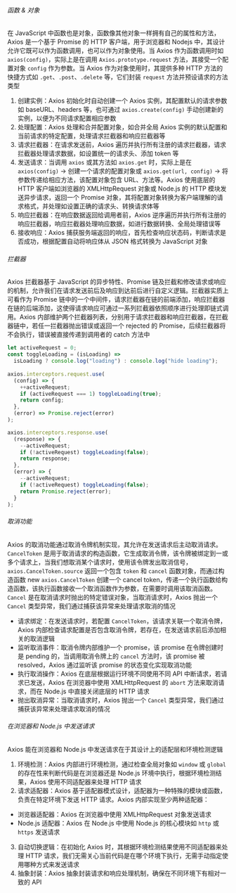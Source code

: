 ###### 函数 & 对象

在 JavaScript 中函数也是对象，函数像其他对象一样拥有自己的属性和方法，Axios 是一个基于 Promise 的 HTTP 客户端，用于浏览器和 Nodejs 中，其设计允许它既可以作为函数调用，也可以作为对象使用。当 Axios 作为函数调用时如 `axios(config)`，实际上是在调用 `Axios.prototype.request` 方法，其接受一个配置对象 `config` 作为参数。当 Axios 作为对象使用时，其提供多种 HTTP 方法的快捷方式如 `.get`、`.post`、`.delete` 等，它们封装 `request` 方法并预设请求的方法类型

1. 创建实例：Axios 初始化时自动创建一个 Axios 实例，其配置默认的请求参数如 baseURL、headers 等，也可通过 `axios.create(config)` 手动创建新的实例，以便为不同请求配置相应参数
2. 处理配置：Axios 处理和合并配置对象，如合并全局 Axios 实例的默认配置和当前请求的特定配置，处理请求拦截器和响应拦截器等
3. 请求拦截器：在请求发送前，Axios 遍历并执行所有注册的请求拦截器，请求拦截器处理请求数据，如设置统一的请求头、添加 token 等
4. 发送请求：当调用 `axios` 或其方法如 `axios.get` 时，实际上是在 `axios(config)` -> 创建一个请求的配置对象或 `axios.get(url, config)` -> 将参数传递给相应方法，该配置对象包含 URL、方法等。Axios 使用底层的 HTTP 客户端如浏览器的 XMLHttpRequest 对象或 Node.js 的 HTTP 模块发送异步请求，返回一个 Promise 对象，其将配置对象转换为客户端理解的请求格式，并处理如设置正确的请求头、转换请求体等
5. 响应拦截器：在响应数据返回给调用者前，Axios 逆序遍历并执行所有注册的响应拦截器，响应拦截器处理响应数据，如进行数据转换、全局处理错误等
6. 接收响应：Axios 捕获服务端返回的响应，首先检查响应状态码，判断请求是否成功，根据配置自动将响应体从 JSON 格式转换为 JavaScript 对象

###### 拦截器

Axios 拦截器基于 JavaScript 的异步特性、Promise 链及拦截和修改请求或响应的机制，允许我们在请求发送前后及响应到达前后进行自定义逻辑。拦截器实质上可看作为 Promise 链中的一个中间件，请求拦截器在链的前端添加，响应拦截器在链的后端添加，这使得请求响应可通过一系列拦截器依照顺序进行处理即链式调用。Axios 内部维护两个拦截器列表，分别用于请求拦截器和响应拦截器，在拦截器链中，若任一拦截器抛出错误或返回一个 rejected 的 Promise，后续拦截器将不会执行，错误被直接传递到调用者的 catch 方法中

```js
let activeRequest = 0;
const toggleLoading = (isLoading) =>
  isLoading ? console.log("loading") : console.log("hide loading");
  
axios.interceptors.request.use(
  (config) => {
    ++activeRequest;
    if (activeRequest === 1) toggleLoading(true);
    return config;
  },
  (error) => Promise.reject(error)
);

axios.interceptors.response.use(
  (response) => {
    --activeRequest;
    if (!activeRequest) toggleLoading(false);
    return response;
  },
  (error) => {
    --activeRequest;
    if (!activeRequest) toggleLoading(false);
    return Promise.reject(error);
  }
);
```

###### 取消功能

Axios 的取消功能通过取消令牌机制实现，其允许在发送请求后主动取消请求。`CancelToken` 是用于取消请求的构造函数，它生成取消令牌，该令牌被绑定到一或多个请求上，当我们想取消某个请求时，使用该令牌发出取消信号，`axios.CancelToken.source` 返回一个包含 `token` 和 `cancel` 函数对象，而通过构造函数 new `axios.CancelToken` 创建一个 cancel token，传递一个执行函数给构造函数，该执行函数接收一个取消函数作为参数，在需要时调用该取消函数。`Cancel` 是在取消请求时抛出的特定错误对象，当取消请求时，Axios 抛出一个 `Cancel` 类型异常，我们通过捕获该异常来处理请求取消的情况

- 请求绑定：在发送请求时，若配置 `CancelToken`，该请求关联一个取消令牌，Axios 内部检查请求配置是否包含取消令牌，若存在，在发送请求前后添加相关的取消逻辑
- 监听取消事件：取消令牌内部维护一个 promise，该 promise 在令牌创建时是 pending 的，当调用取消令牌上的 `cancel` 方法时，该 promise 被 resolved，Axios 通过监听该 promise 的状态变化实现取消功能
- 执行取消操作：Axios 在底层根据运行环境不同使用不同 API 中断请求，若请求已发送，Axios 在浏览器中使用 XMLHttpRequest 的 `abort` 方法来取消请求，而在 Node.js 中直接关闭底层的 HTTP 请求
- 抛出取消异常：当取消请求时，Axios 抛出一个 `Cancel` 类型异常，我们通过捕获该异常来处理请求取消的情况

###### 在浏览器和 Node.js 中发送请求

Axios 能在浏览器和 Node.js 中发送请求在于其设计上的适配层和环境检测逻辑

1. 环境检测：Axios 内部进行环境检测，通过检查全局对象如 `window` 或 `global` 的存在性来判断代码是在浏览器还是 Node.js 环境中执行，根据环境检测结果，Axios 使用不同适配器来处理 HTTP 请求
2. 请求适配器：Axios 基于适配器模式设计，适配器为一种特殊的模块或函数，负责在特定环境下发送 HTTP 请求。Axios 内部实现至少两种适配器：

- 浏览器适配器：Axios 在浏览器中使用 XMLHttpRequest 对象发送请求
- Node.js 适配器：Axios 在 Node.js 中使用 Node.js 的核心模块如 `http` 或 `https` 发送请求

3. 自动切换逻辑：在初始化 Axios 时，其根据环境检测结果使用不同适配器来处理 HTTP 请求，我们无需关心当前代码是在哪个环境下执行，无需手动指定使用哪种方式来发送请求
4. 抽象封装：Axios 抽象封装请求和响应处理机制，确保在不同环境下有相对一致的 API
